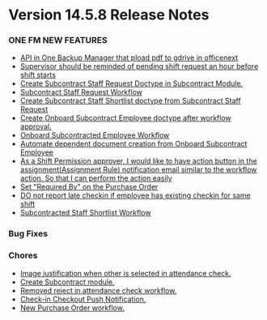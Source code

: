 # Version 14.5.8 Release Notes 

### ONE FM NEW FEATURES
- [API in One Backup Manager that pload pdf to gdrive in officenext](https://github.com/ONE-F-M/One-FM/pull/2866)
- [Supervisor should be reminded of pending shift request an hour before shift starts](https://github.com/ONE-F-M/One-FM/pull/2912)
- [Create Subcontract Staff Request Doctype in Subcontract Module.](https://github.com/ONE-F-M/One-FM/pull/2913)
- [Subcontract Staff Request Workflow](https://github.com/ONE-F-M/One-FM/pull/2921)
- [Create Subcontract Staff Shortlist doctype from Subcontract Staff Request](https://github.com/ONE-F-M/One-FM/pull/2914)
- [Create Onboard Subcontract Employee doctype after workflow approval.](https://github.com/ONE-F-M/One-FM/pull/2928)
- [Onboard Subcontracted Employee Workflow]()
- [Automate dependent document creation from Onboard Subcontract Employee]()
- [As a Shift Permission approver, I would like to have action button in the assignment(Assignment Rule) notification email similar to the workflow action. So that I can perform the action easily](https://github.com/ONE-F-M/One-FM/pull/2922)
- [Set "Required By" on the Purchase Order](https://github.com/ONE-F-M/One-FM/pull/2920)
- [DO not report late checkin if employee has existing checkin for same shift](https://github.com/ONE-F-M/One-FM/pull/2930)
- [Subcontracted Staff Shortlist Workflow](https://github.com/ONE-F-M/One-FM/pull/2918)


### Bug Fixes
<!-- - [Unclickable button in job application.]()
- [Issue with OTP.](https://github.com/ONE-F-M/One-FM/pull/2852)
- [Error in payroll while fetching employees](https://github.com/ONE-F-M/One-FM/pull/2853)
- [Late arrival notification](https://github.com/ONE-F-M/One-FM/pull/2858)
- [Cancel linked documents when deleting/canceling attendance check.](https://github.com/ONE-F-M/One-FM/pull/2859)
- [Checkin Notification, when staff is on vacation]()
- [Payroll report creation](https://github.com/ONE-F-M/One-FM/pull/2870)
- [Justification Report](https://github.com/ONE-F-M/One-FM/pull/2873)
- [Issues in ERP](https://github.com/ONE-F-M/One-FM/pull/2872) -->



### Chores
- [Image justification when other is selected in attendance check.](https://github.com/ONE-F-M/One-FM/pull/2908)
- [Create Subcontract module.]()
- [Removed reject in attendance check workflow.](https://github.com/ONE-F-M/One-FM/pull/2909)
- [Check-in Checkout Push Notification.]()
- [New Purchase Order workflow.](https://github.com/ONE-F-M/One-FM/pull/2923)
